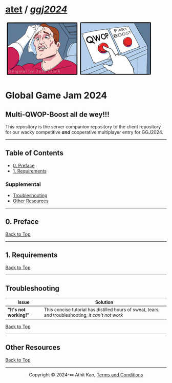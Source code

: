# [atet](https://github.com/atet) / [**_ggj2024_**](https://github.com/atet/ggj2024/blob/main/README.md#atet--ggj2024)

[![.img/logo_multi-qwop-boost.gif](.img/logo_multi-qwop-boost.gif)](#nolink)

# Global Game Jam 2024
## Multi-QWOP-Boost all de wey!!!

This repository is the server companion repository to the client repository for our wacky competitive ***and*** cooperative multiplayer entry for GGJ2024.

----------------------------------------------------------------------------

## Table of Contents

* [0. Preface](#0-preface)
* [1. Requirements](#1-requirements)

### Supplemental

* [Troubleshooting](#troubleshooting)
* [Other Resources](#other-resources)

----------------------------------------------------------------------------

## 0. Preface

[Back to Top](#table-of-contents)

----------------------------------------------------------------------------

## 1. Requirements

[Back to Top](#table-of-contents)

----------------------------------------------------------------------------

## Troubleshooting

Issue | Solution
--- | ---
**"It's not working!"** | This concise tutorial has distilled hours of sweat, tears, and troubleshooting; _it can't not work_

[Back to Top](#table-of-contents)

----------------------------------------------------------------------------

## Other Resources

[Back to Top](#table-of-contents)

----------------------------------------------------------------------------

<p align="center">Copyright © 2024-∞ Athit Kao, <a href="http://www.athitkao.com/tos.html" target="_blank">Terms and Conditions</a></p>